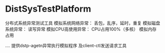 # DistSysTestPlatform
分布式系统异常测试工具
模拟系统网络异常： 丢包，乱序，延时，重复
模拟磁盘系统异常： 读写异常
模拟CPU高使用异常： CPU占用100%（多核）
模拟内存占用

....
提供dstp-agetn异常执行模拟程序
及client-ctl发送请求工具